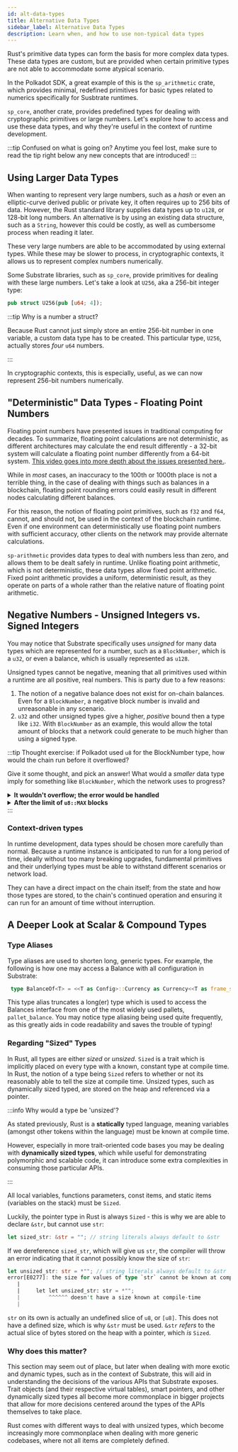 ```yaml
---
id: alt-data-types
title: Alternative Data Types
sidebar_label: Alternative Data Types
description: Learn when, and how to use non-typical data types
---
```


Rust's primitive data types can form the basis for more complex data types. These data types are
custom, but are provided when certain primitive types are not able to accommodate some atypical
scenario.

In the Polkadot SDK, a great example of this is the `sp_arithmetic` crate, which provides minimal,
redefined primitives for basic types related to numerics specifically for Susbtrate runtimes.

`sp_core`, another crate, provides predefined types for dealing with cryptographic primitives or
large numbers. Let's explore how to access and use these data types, and why they're useful in the
context of runtime development.

:::tip Confused on what is going on? Anytime you feel lost, make sure to read the tip right below
any new concepts that are introduced! :::

## Using Larger Data Types

When wanting to represent very large numbers, such as a _hash_ or even an elliptic-curve derived
public or private key, it often requires up to 256 bits of data. However, the Rust standard library
supplies data types up to `u128`, or 128-bit long numbers. An alternative is by using an existing
data structure, such as a `String`, however this could be costly, as well as cumbersome process when
reading it later.

These very large numbers are able to be accommodated by using external types. While these may be
slower to process, in cryptographic contexts, it allows us to represent complex numbers numerically.

Some Substrate libraries, such as `sp_core`, provide primitives for dealing with these large
numbers. Let's take a look at `U256`, aka a 256-bit integer type:

```rust
pub struct U256(pub [u64; 4]);
```

:::tip Why is a number a struct?

Because Rust cannot just simply store an entire 256-bit number in one variable, a custom data type
has to be created. This particular type, `U256`, actually stores _four_ `u64` numbers.

:::

In cryptographic contexts, this is especially, useful, as we can now represent 256-bit numbers
numerically.

## "Deterministic" Data Types - Floating Point Numbers

Floating point numbers have presented issues in traditional computing for decades. To summarize,
floating point calculations are not deterministic, as different architectures may calculate the end
result differently - a 32-bit system will calculate a floating point number differently from a
64-bit system.
[This video goes into more depth about the issues presented here.](https://www.youtube.com/watch?v=PZRI1IfStY0).

While in _most_ cases, an inaccuracy to the 100th or 1000th place is not a terrible thing, in the
case of dealing with things such as balances in a blockchain, floating point rounding errors could
easily result in different nodes calculating different balances.

For this reason, the notion of floating point primitives, such as `f32` and `f64`, cannot, and
should not, be used in the context of the blockchain runtime. Even if one environment can
deterministically use floating point numbers with sufficient accuracy, other clients on the network
may provide alternate calculations.

`sp-arithmetic` provides data types to deal with numbers less than zero, and allows them to be dealt
safely in runtime. Unlike floating point arithmetic, which is not deterministic, these data types
allow fixed point arithmetic. Fixed point arithmetic provides a uniform, deterministic result, as
they operate on parts of a whole rather than the relative nature of floating point arithmetic.

## Negative Numbers - Unsigned Integers vs. Signed Integers

You may notice that Substrate specifically uses _unsigned_ for many data types which are represented
for a number, such as a `BlockNumber`, which is a `u32`, or even a balance, which is usually
represented as `u128`.

Unsigned types cannot be negative, meaning that all primitives used within a runtime are all
positive, real numbers. This is party due to a few reasons:

1. The notion of a negative balance does not exist for on-chain balances. Even for a `BlockNumber`,
   a negative block number is invalid and unreasonable in any scenario.
2. `u32` and other unsigned types give a higher, _positive_ bound then a type like `i32`. With
   `BlockNumber` as an example, this would allow the total amount of blocks that a network could
   generate to be much higher than using a signed type.

:::tip Thought exercise: if Polkadot used `u8` for the BlockNumber type, how would the chain run
before it overflowed?

Give it some thought, and pick an answer! What would a _smaller_ data type imply for something like
`BlockNumber`, which the network uses to progress?

<details class="wrong">
    <summary><b>It wouldn't overflow; the error would be handled</b></summary>
Not quite - integer overflows can happen regardless of whether it is handled or not.  A more serious implication is at play here - if the chain's height is bound by a small number type, then that is effectively the maximum amount of blocks which can be generated.
</details>

<details class="correct">
    <summary><b>After the limit of <code>u8::MAX</code> blocks</b></summary>

Correct!

The limit of a `u8::MAX` would indicate the limit for the blockchain, and thus how many blocks can
be generated.

</details>
:::

### Context-driven types

In runtime development, data types should be chosen more carefully than normal. Because a runtime
instance is anticipated to run for a long period of time, ideally without too many breaking
upgrades, fundamental primitives and their underlying types must be able to withstand different
scenarios or network load.

They can have a direct impact on the chain itself; from the state and how those types are stored, to
the chain's continued operation and ensuring it can run for an amount of time without interruption.

## A Deeper Look at Scalar & Compound Types

### Type Aliases

Type aliases are used to shorten long, generic types. For example, the following is how one may
access a Balance with all configuration in Substrate:

```rust
 type BalanceOf<T> = <<T as Config>::Currency as Currency<<T as frame_system::Config>::AccountId>>::Balance;
```

This type alias truncates a long(er) type which is used to access the Balances interface from one of
the most widely used pallets, `pallet_balance`. You may notice type aliasing being used quite
frequently, as this greatly aids in code readability and saves the trouble of typing!

### Regarding "Sized" Types

In Rust, all types are either _sized_ or _unsized_. `Sized` is a trait which is implicitly placed on
every type with a known, constant type at compile time. In Rust, the notion of a type being `Sized`
refers to whether or not its reasonably able to tell the size at compile time. Unsized types, such
as dynamically sized typed, are stored on the heap and referenced via a pointer.

:::info Why would a type be 'unsized'?

As stated previously, Rust is a **statically** typed language, meaning variables (amongst other
tokens within the language) must be known at compile time.

However, especially in more trait-oriented code bases you may be dealing with **dynamically sized
types**, which while useful for demonstrating polymorphic and scalable code, it can introduce some
extra complexities in consuming those particular APIs.

:::

All local variables, functions parameters, const items, and static items (variables on the stack)
must be `Sized`.

Luckily, the pointer type in Rust is always `Sized` - this is why we are able to declare `&str`, but
cannot use `str`:

```rust
let sized_str: &str = ""; // string literals always default to &str
```

If we dereference `sized_str`, which will give us `str`, the compiler will throw an error indicating
that it cannot possibly know the size of `str`:

```rust
let unsized_str: str = *""; // string literals always default to &str
error[E0277]: the size for values of type `str` cannot be known at compilation time
   |
   |     let let unsized_str: str = *"";
   |         ^^^^^^ doesn't have a size known at compile-time
   |
```

`str` on its own is actually an undefined slice of `u8`, or `[u8]`. This does not have a defined
size, which is why `&str` must be used. `&str` _refers_ to the actual slice of bytes stored on the
heap with a pointer, which _is_ `Sized`.

### Why does this matter?

This section may seem out of place, but later when dealing with more exotic and dynamic types, such
as in the context of Substrate, this will aid in understanding the decisions of the various APIs
that Substrate exposes. Trait objects (and their respective virtual tables), smart pointers, and
other dynamically sized types all become more commonplace in bigger projects that allow for more
decisions centered around the types of the APIs themselves to take place.

Rust comes with different ways to deal with unsized types, which become increasingly more
commonplace when dealing with more generic codebases, where not all items are completely defined.
